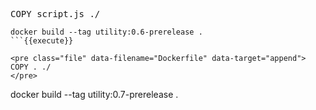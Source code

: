 <pre class="file" data-filename="Dockerfile" data-target="append">
COPY script.js ./
</pre>

```
docker build --tag utility:0.6-prerelease .
```{{execute}}

<pre class="file" data-filename="Dockerfile" data-target="append">
COPY . ./
</pre>

```
docker build --tag utility:0.7-prerelease .
```{{execute}}